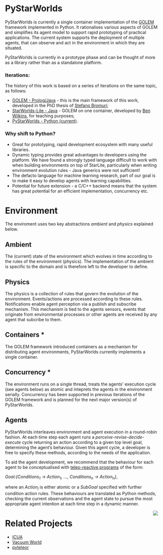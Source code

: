# PyStarWorlds

PyStarWorlds is currently a single container implementation of the [GOLEM](https://www.cs.rhul.ac.uk/home/kostas/pubs/debs09.pdf) framework implemented in Python. It rationalises various aspects of GOLEM and simplifies its agent model to support rapid prototyping of practical applications. The current system supports the deployment of multiple agents, that can observe and act in the environment in which they are situated. 

PyStarWorlds is currently in a prototype phase and can be thought of more as a library rather than as a standalone platform. 

### Iterations:

The history of this work is based on a series of iterations on the same topic, as follows:

- [GOLEM - Prolog/Java]() - this is the main framework of this work, developed in the PhD thesis of <a href="https://research.ou.nl/en/persons/stefano-bromuri-2">Stefano Bromuri</a>;
- [StarWorlds-Lite - Java](https://bitbucket.org/Beans20/starworlds-lite-fork/src/master/) - GOLEM on one container, developed by <a href="https://pure.royalholloway.ac.uk/portal/en/persons/benedict-wilkins(3b223c0c-c3f2-4526-bdcb-847cb733f6e3).html">Ben Wilkins</a>, for teaching purposes;
- [PyStarWorlds - Python (current)](https://github.com/dicelab-rhul/pystarworlds).

### Why shift to Python? 

- Great for prototyping, rapid development ecosystem with many useful libraries.
- Dynamic typing provides great advantages to developers using the platform. We have found a strongly typed language difficult to work with when building environments on top of StarLite, particularly when writing environment evolution rules - Java generics were not sufficient!
- The defacto language for machine learning research, part of our goal is to make it easy to develop agents with learning capabilities.
- Potential for future extension - a C/C++ backend means that the system has great potential for an efficient implementation, concurrency etc. 

# Environment

The enviroment uses two key abstractions _ambient_ and _physics_ explained below.

## Ambient

The (current) state of the environment which evolves in time according to the rules of the environment (physics). The implementation of the ambient is specific to the domain and is therefore left to the developer to define. 

## Physics

The physics is a collection of rules that govern the evolution of the environment. Events/actions are processed according to these rules. Notifications enable agent perception via a publish and subscribe mechanism. This mechanism is tied to the agents sensors, events that originate from environmental processes or other agents are received by any agent that subcribe to them.

## Containers * 

The GOLEM framework introduced containers as a mechanism for distributing agent environments, PyStarWorlds currently implements a single container. 

## Concurrency * 

The environment runs on a single thread, treats the agents' execution cycle (see agents below) as atomic and inteprets the agents in the environment serially. Concurrency has been supported in previous iterations of the GOLEM framework and is planned for the next major version(s) of PyStarWorlds.

## Agents

PyStarWorlds interleaves environment and agent execution in a round-robin fashion. At each time step each agent runs a <i> perceive-revise-decide-execute</i> cycle returning an action according to a given top level goal, determining the agent’s behaviour. Given this agent cycle, a developer is free to specify these methods, according to the needs of the application.

To aid the agent development, we recommend that the behaviour for each agent to be conceptualised with <a href="https://teleoreactiveprograms.net/">teleo-reactive programs</a> of the form:

<i>Goal:{Conditions<sub>1</sub> &rarr; Action<sub>1</sub>, ..., Conditions<sub>n</sub> &rarr; Action<sub>n</sub>}</i>,

where an <i>Action<sub>i</sub></i> is either atomic or a <i>SubGoal</i> specified with further condition action rules. These behaviours are translated as Python methods, checking the current observations and the agent state to pursue the most appropriate agent intention at each time step in a dynamic manner.

<img align="right" src="docs/agent.png">

# Related Projects

- [ICUA](https://github.com/dicelab-rhul/ICUA)
- [Vacuum World](https://github.com/dicelab-rhul/vacuumworld) 
- [pyteleor](https://github.com/BenedictWilkins/pyteleor/tree/master/pyteleor)
